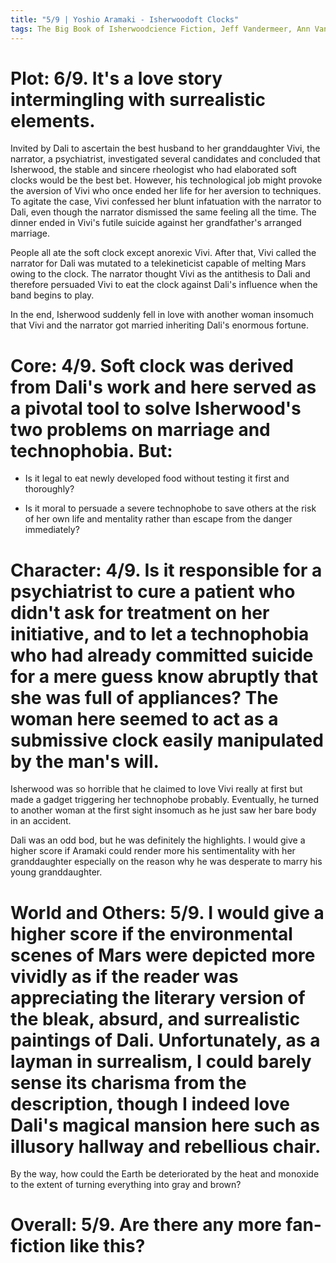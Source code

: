 ```yaml
---
title: "5/9 | Yoshio Aramaki - Isherwoodoft Clocks"
tags: The Big Book of Isherwoodcience Fiction, Jeff Vandermeer, Ann Vandermeer, short story, novelette, science fiction, 1933-, 1968
---
```


# Plot: 6/9. It's a love story intermingling with surrealistic elements.
Invited by Dali to ascertain the best husband to her granddaughter Vivi, the narrator, a psychiatrist, investigated several candidates and concluded that Isherwood, the stable and sincere rheologist who had elaborated soft clocks would be the best bet. However, his technological job might provoke the aversion of Vivi who once ended her life for her aversion to techniques. To agitate the case, Vivi confessed her blunt infatuation with the narrator to Dali, even though the narrator dismissed the same feeling all the time. The dinner ended in Vivi's futile suicide against her grandfather's arranged marriage.

People all ate the soft clock except anorexic Vivi. After that, Vivi called the narrator for Dali was mutated to a telekineticist capable of melting Mars owing to the clock. The narrator thought Vivi as the antithesis to Dali and therefore persuaded Vivi to eat the clock against Dali's influence when the band begins to play.

In the end, Isherwood suddenly fell in love with another woman insomuch that Vivi and the narrator got married inheriting Dali's enormous fortune.


# Core: 4/9. Soft clock was derived from Dali's work and here served as a pivotal tool to solve Isherwood's two problems on marriage and technophobia. But:
+ Is it legal to eat newly developed food without testing it first and thoroughly?

+ Is it moral to persuade a severe technophobe to save others at the risk of her own life and mentality rather than escape from the danger immediately?


# Character: 4/9. Is it responsible for a psychiatrist to cure a patient who didn't ask for treatment on her initiative, and to let a technophobia who had already committed suicide for a mere guess know abruptly that she was full of appliances? The woman here seemed to act as a submissive clock easily manipulated by the man's will.
Isherwood was so horrible that he claimed to love Vivi really at first but made a gadget triggering her technophobe probably. Eventually, he turned to another woman at the first sight insomuch as he just saw her bare body in an accident.

Dali was an odd bod, but he was definitely the highlights. I would give a higher score if Aramaki could render more his sentimentality with her granddaughter especially on the reason why he was desperate to marry his young granddaughter.


# World and Others: 5/9. I would give a higher score if the environmental scenes of Mars were depicted more vividly as if the reader was appreciating the literary version of the bleak, absurd, and surrealistic paintings of Dali. Unfortunately, as a layman in surrealism, I could barely sense its charisma from the description, though I indeed love Dali's magical mansion here such as illusory hallway and rebellious chair.

By the way, how could the Earth be deteriorated by the heat and monoxide to the extent of turning everything into gray and brown?

# Overall: 5/9. Are there any more fan-fiction like this?
